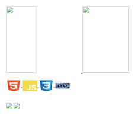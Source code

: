 <div>
  <a href="https://github.com/andreybernardoni">
  <img height="180em" width="40%" src="https://github-readme-stats.vercel.app/api?username=andreybernardoni&show_icons=true&theme=light&include_all_commits=true&count_private=true"/>
  <img height="180em" width="50%" src="https://github-readme-stats.vercel.app/api/top-langs/?username=andreybernardoni&layout=compact&langs_count=8&theme=light"/>
</div>
<div style="display: inline_block"><br>
  <img align="center" alt="Andrey-HTML" height="30" width="40" src="https://raw.githubusercontent.com/devicons/devicon/master/icons/html5/html5-original.svg">
  <img align="center" alt="Andrey-JS" height="30" width="40" src="https://raw.githubusercontent.com/devicons/devicon/master/icons/javascript/javascript-plain.svg">
  <img align="center" alt="Andrey-CSS" height="30" width="40" src="https://raw.githubusercontent.com/devicons/devicon/master/icons/css3/css3-original.svg">
  <img align="center" alt="Andrey-PHP" height="30" width="40" src="https://raw.githubusercontent.com/devicons/devicon/master/icons/php/php-original.svg">
<br><br>
</div>

  <a href = "mailto:fialho.andrey2017@gmail.com"><img src="https://img.shields.io/badge/-Gmail-%23333?style=for-the-badge&logo=gmail&logoColor=white" target="_blank"></a>
  <a href="https://www.linkedin.com/in/andrey-fialho-127252220/?locale=en_US" target="_blank"><img src="https://img.shields.io/badge/-LinkedIn-%230077B5?style=for-the-badge&logo=linkedin&logoColor=white" target="_blank"></a> 
